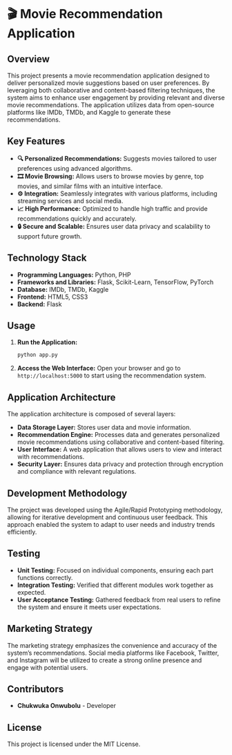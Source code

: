 # 🎬 Movie Recommendation Application

## Overview
This project presents a movie recommendation application designed to deliver personalized movie suggestions based on user preferences. By leveraging both collaborative and content-based filtering techniques, the system aims to enhance user engagement by providing relevant and diverse movie recommendations. The application utilizes data from open-source platforms like IMDb, TMDb, and Kaggle to generate these recommendations.

## Key Features
- **🔍 Personalized Recommendations:** Suggests movies tailored to user preferences using advanced algorithms.
- **🎞️ Movie Browsing:** Allows users to browse movies by genre, top movies, and similar films with an intuitive interface.
- **⚙️ Integration:** Seamlessly integrates with various platforms, including streaming services and social media.
- **📈 High Performance:** Optimized to handle high traffic and provide recommendations quickly and accurately.
- **🔒 Secure and Scalable:** Ensures user data privacy and scalability to support future growth.

## Technology Stack
- **Programming Languages:** Python, PHP
- **Frameworks and Libraries:** Flask, Scikit-Learn, TensorFlow, PyTorch
- **Database:** IMDb, TMDb, Kaggle
- **Frontend:** HTML5, CSS3
- **Backend:** Flask

## Usage
1. **Run the Application:**
   ```bash
   python app.py
   ```
2. **Access the Web Interface:**
   Open your browser and go to `http://localhost:5000` to start using the recommendation system.

## Application Architecture
The application architecture is composed of several layers:
- **Data Storage Layer:** Stores user data and movie information.
- **Recommendation Engine:** Processes data and generates personalized movie recommendations using collaborative and content-based filtering.
- **User Interface:** A web application that allows users to view and interact with recommendations.
- **Security Layer:** Ensures data privacy and protection through encryption and compliance with relevant regulations.

## Development Methodology
The project was developed using the Agile/Rapid Prototyping methodology, allowing for iterative development and continuous user feedback. This approach enabled the system to adapt to user needs and industry trends efficiently.

## Testing
- **Unit Testing:** Focused on individual components, ensuring each part functions correctly.
- **Integration Testing:** Verified that different modules work together as expected.
- **User Acceptance Testing:** Gathered feedback from real users to refine the system and ensure it meets user expectations.

## Marketing Strategy
The marketing strategy emphasizes the convenience and accuracy of the system’s recommendations. Social media platforms like Facebook, Twitter, and Instagram will be utilized to create a strong online presence and engage with potential users.

## Contributors
- **Chukwuka Onwubolu** - Developer

## License
This project is licensed under the MIT License.
